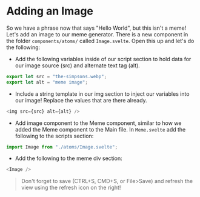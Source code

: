 # Adding an Image

So we have a phrase now that says "Hello World", but this isn't a meme! Let's add an image to our meme generator. There is a new component in the folder `components/atoms/` called `Image.svelte`. Open this up and let's do the following:

- Add the following variables inside of our script section to hold data for our image source (src) and alternate text tag (alt).

```js
export let src = "the-simpsons.webp";
export let alt = "meme image";
```

- Include a string template in our img section to inject our variables into our image! Replace the values that are there already.

```js
<img src={src} alt={alt} />
```

- Add image component to the Meme component, similar to how we added the Meme component to the Main file. In `Meme.svelte` add the following to the scripts section:

```js
import Image from "./atoms/Image.svelte";
```

- Add the following to the meme div section:

```js
<Image />
```

> Don't forget to save (CTRL+S, CMD+S, or File>Save) and refresh the view using the refresh icon on the right!
